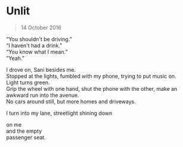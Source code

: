 # Unlit

> 14 October 2016

“You shouldn't be driving.”  
“I haven't had a drink.”  
“You know what I mean.”  
“Yeah.”

I drove on, Sani besides me.  
Stopped at the lights, fumbled with my phone, trying to put music on.  
Light turns green.  
Grip the wheel with one hand, shut the phone with the other, make an awkward run into the avenue.  
No cars around still, but more homes and driveways.

I turn into my lane, streetlight shining down

on me  
and the empty  
passenger seat.

